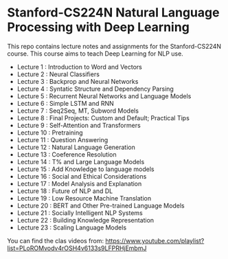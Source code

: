 # Stanford-CS224N Natural Language Processing with Deep Learning

This repo contains lecture notes and assignments for the Stanford-CS224N course. This course aims to teach Deep Learning for NLP use.

* Lecture 1 : Introduction to Word and Vectors
* Lecture 2 : Neural Classifiers
* Lecture 3 : Backprop and Neural Networks
* Lecture 4 : Syntatic Structure and Dependency Parsing
* Lecture 5 : Recurrent Neural Networks and Language Models
* Lecture 6 : Simple LSTM and RNN
* Lecture 7 : Seq2Seq, MT, Subword Models
* Lecture 8 : Final Projects: Custom and Default; Practical Tips
* Lecture 9 : Self-Attention and Transformers
* Lecture 10 : Pretraining
* Lecture 11 : Question Answering
* Lecture 12 : Natural Language Generation
* Lecture 13 : Coeference Resolution
* Lecture 14 : T% and Large Language Models
* Lecture 15 : Add Knowledge to language models
* Lecture 16 : Social and Ethical Considerations
* Lecture 17 : Model Analysis and Explanation
* Lecture 18 : Future of NLP and DL
* Lecture 19 : Low Resource Machine Translation
* Lecture 20 : BERT and Other Pre-trained Language Models
* Lecture 21 : Socially Intelligent NLP Systems
* Lecture 22 : Building Knowledge Representation
* Lecture 23 : Scaling Language Models


You can find the clas videos from: https://www.youtube.com/playlist?list=PLoROMvodv4rOSH4v6133s9LFPRHjEmbmJ
